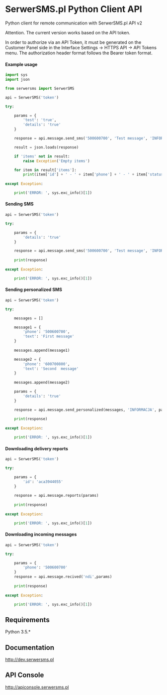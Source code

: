 # SerwerSMS.pl Python Client API
Python client for remote communication with SerwerSMS.pl API v2

Attention. The current version works based on the API token.

In order to authorize via an API Token, it must be generated on the Customer Panel side in the Interface Settings → HTTPS API → API Tokens menu. The authorization header format follows the Bearer token format.

#### Example usage
```python
import sys
import json

from serwersms import SerwerSMS

api = SerwerSMS('token')

try:

    params = {
        'test': 'true',
        'details': 'true'
    }

    response = api.message.send_sms('500600700', 'Test message', 'INFORMACJA', params)

    result = json.loads(response)

    if 'items' not in result:
        raise Exception('Empty items')

    for item in result['items']:
        print(item['id'] + ' - ' + item['phone'] + ' - ' + item['status'])
        
except Exception:

    print('ERROR: ', sys.exc_info()[1])
```

#### Sending SMS
```python
api = SerwerSMS('token')

try:

    params = {
        'details': 'true'
    }

    response = api.message.send_sms('500600700', 'Test message', 'INFORMACJA', params)
    
    print(response)
    
except Exception:

    print('ERROR: ', sys.exc_info()[1])
```

#### Sending personalized SMS
```python
api = SerwerSMS('token')

try:

    messages = []

    message1 = {
        'phone': '500600700',
        'text': 'First message'
    }
    
    messages.append(message1)

    message2 = {
        'phone': '600700800',
        'text': 'Second  message'
    }
    
    messages.append(message2)

    params = {
        'details': 'true'
    }

    response = api.message.send_personalized(messages, 'INFORMACJA', params)
    
    print(response)
    
except Exception:

    print('ERROR: ', sys.exc_info()[1])
```

#### Downloading delivery reports
```python
api = SerwerSMS('token')

try:

    params = {
        'id': 'aca3944055'
    }
    
    response = api.message.reports(params)
    
    print(response)
    
except Exception:

    print('ERROR: ', sys.exc_info()[1])
```

#### Downloading incoming messages
```python
api = SerwerSMS('token')

try:

    params = {
        'phone': '500600700'
    }
    response = api.message.recived('ndi',params)
    
    print(response)
    
except Exception:

    print('ERROR: ', sys.exc_info()[1])
```

## Requirements
Python 3.5.*

## Documentation
http://dev.serwersms.pl

## API Console
http://apiconsole.serwersms.pl
